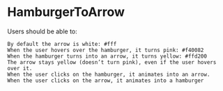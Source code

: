 # HamburgerToArrow
Users should be able to:

    By default the arrow is white: #fff
    When the user hovers over the hamburger, it turns pink: #f40082
    When the hamburger turns into an arrow, it turns yellow: #ffd200
    The arrow stays yellow (doesn’t turn pink), even if the user hovers over it.
    When the user clicks on the hamburger, it animates into an arrow.
    When the user clicks on the arrow, it animates into a hamburger
